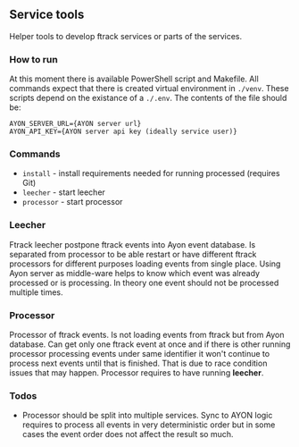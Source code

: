 ## Service tools
Helper tools to develop ftrack services or parts of the services.

### How to run
At this moment there is available PowerShell script and Makefile. All commands expect that there is created virtual environment in `./venv`. These scripts depend on the existance of a `./.env`. The contents of the file should be:
```
AYON_SERVER_URL={AYON server url}
AYON_API_KEY={AYON server api key (ideally service user)}
```

### Commands
- `install` - install requirements needed for running processed (requires Git)
- `leecher` - start leecher
- `processor` - start processor

### Leecher 
Ftrack leecher postpone ftrack events into Ayon event database. Is separated from processor to be able restart or have different ftrack processors for different purposes loading events from single place. Using Ayon server as middle-ware helps to know which event was already processed or is processing. In theory one event should not be processed multiple times. 

### Processor
Processor of ftrack events. Is not loading events from ftrack but from Ayon database. Can get only one ftrack event at once and if there is other running processor processing events under same identifier it won't continue to process next events until that is finished. That is due to race condition issues that may happen. Processor requires to have running **leecher**.

### Todos
- Processor should be split into multiple services. Sync to AYON logic requires to process all events in very deterministic order but in some cases the event order does not affect the result so much.

